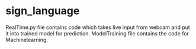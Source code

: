 # sign_language
RealTime.py file contains code which takes live input from webcam and put it into trained model for prediction.
ModelTraining file contains the code for Machinelearning.
